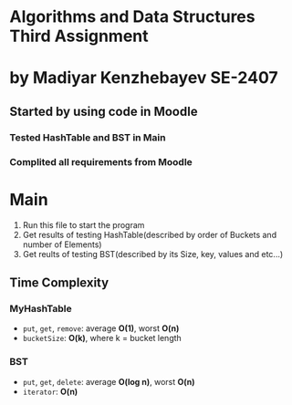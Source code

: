 # Algorithms and Data Structures Third Assignment
# by Madiyar Kenzhebayev SE-2407
## Started by using code in Moodle
### Tested HashTable and BST in Main
### Complited all requirements from Moodle

# Main
1. Run this file to start the program
2. Get results of testing HashTable(described by order of Buckets and  number of Elements)
3. Get reults of testing BST(described by its Size, key, values and etc...)

## Time Complexity

### MyHashTable
- `put`, `get`, `remove`: average **O(1)**, worst **O(n)**
- `bucketSize`: **O(k)**, where k = bucket length

### BST
- `put`, `get`, `delete`: average **O(log n)**, worst **O(n)**
- `iterator`: **O(n)**
